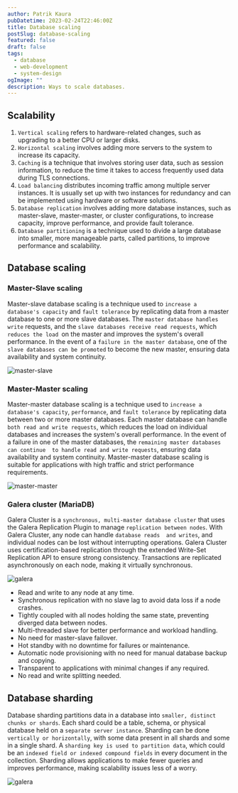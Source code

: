 ```yaml
---
author: Patrik Kaura
pubDatetime: 2023-02-24T22:46:00Z
title: Database scaling
postSlug: database-scaling
featured: false
draft: false
tags:
  - database
  - web-development
  - system-design
ogImage: ""
description: Ways to scale databases.
---
```


## Scalability

1. `Vertical scaling` refers to hardware-related changes, such
   as upgrading to a better CPU or larger disks.
2. `Horizontal scaling` involves adding more servers to the system to increase its capacity.
3. `Caching` is a technique that involves storing user data, such as session information, to reduce the time it takes to access frequently used data during TLS connections.
4. `Load balancing` distributes incoming traffic among multiple server instances.
   It is usually set up with two instances for redundancy and can be implemented using hardware or software solutions.
5. `Database replication` involves adding more database instances, such as master-slave, master-master,
   or cluster configurations, to increase capacity, improve performance, and provide fault tolerance.
6. `Database partitioning` is a technique used to divide a large database into smaller, more manageable parts,
   called partitions, to improve performance and scalability.

## Database scaling

### Master-Slave scaling

Master-slave database scaling is a technique used to `increase a database's capacity` and `fault tolerance` by
replicating data from a master database to one or more slave databases. The `master database handles write` requests,
and the `slave databases receive read requests`, which `reduces the load `on the master and improves the system's
overall performance. In the event of a `failure in the master database`, one of the `slave databases can be promoted`
to become the new master, ensuring data availability and system continuity.

![master-slave](/assets/db/db-master-slave.png)

### Master-Master scaling

Master-master database scaling is a technique used to `increase a database's capacity`, `performance`, and
`fault tolerance` by replicating data between two or more master databases. Each master database can handle
`both read and write requests`, which reduces the load on individual databases and increases the system's overall
performance. In the event of a failure in one of the master databases, the `remaining master databases can continue 
to handle read and write requests`, ensuring data availability and system continuity. Master-master database
scaling is suitable for applications with high traffic and strict performance requirements.

![master-master](/assets/db/db-master-master.png)

### Galera cluster (MariaDB)

Galera Cluster is a `synchronous, multi-master database cluster` that uses the Galera Replication
Plugin to manage `replication between nodes`. With Galera Cluster, any node can handle `database reads 
and writes`, and individual nodes can be lost without interrupting operations. Galera Cluster uses certification-based
replication through the extended Write-Set Replication API to ensure strong consistency.
Transactions are replicated asynchronously on each node, making it virtually synchronous.

![galera](/assets/db/db-galera.png)

- Read and write to any node at any time.
- Synchronous replication with no slave lag to avoid data loss if a node crashes.
- Tightly coupled with all nodes holding the same state, preventing diverged data between nodes.
- Multi-threaded slave for better performance and workload handling.
- No need for master-slave failover.
- Hot standby with no downtime for failures or maintenance.
- Automatic node provisioning with no need for manual database backup and copying.
- Transparent to applications with minimal changes if any required.
- No read and write splitting needed.

## Database sharding

Database sharding partitions data in a database into `smaller, distinct chunks or shards`. Each shard could be a table,
schema, or physical database held on a `separate server instance`. Sharding can be done `vertically or horizontally`,
with some data present in all shards and some in a single shard. A `sharding key is used to partition data`,
which could be an `indexed field or indexed compound fields` in every document in the collection. Sharding allows
applications to make fewer queries and improves performance, making scalability issues less of a worry.

![galera](/assets/db/sharding-1.png)
